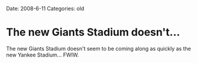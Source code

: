 Date: 2008-6-11
Categories: old

# The new Giants Stadium doesn't...

The new Giants Stadium doesn't seem to be coming along as quickly as the new Yankee Stadium... FWIW.
